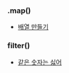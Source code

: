 ### .map()
- [배열 만들기](https://github.com/TPA-ThreeProblemsAday/TPA_CHB/blob/main/hyobin/javascript/array/Programmers_120854.js)

### filter()
- [같은 숫자는 싫어](https://github.com/TPA-ThreeProblemsAday/TPA_CHB/blob/main/hyobin/javascript/array/filter/programmers_12906.js)
